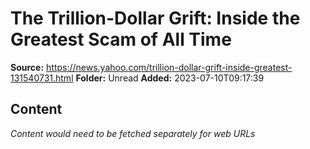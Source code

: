 # The Trillion-Dollar Grift: Inside the Greatest Scam of All Time

**Source:** https://news.yahoo.com/trillion-dollar-grift-inside-greatest-131540731.html
**Folder:** Unread
**Added:** 2023-07-10T09:17:39




## Content
*Content would need to be fetched separately for web URLs*
